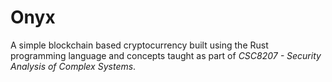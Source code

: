 # Onyx
A simple blockchain based cryptocurrency built using the Rust programming language and concepts taught as part of *CSC8207 - Security Analysis of Complex Systems*.
